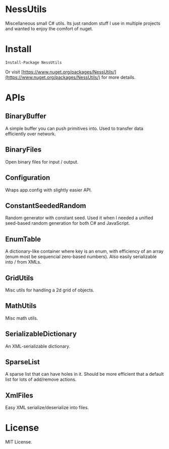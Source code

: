 # NessUtils

Miscellaneous small C# utils.
Its just random stuff I use in multiple projects and wanted to enjoy the comfort of nuget.

# Install

`Install-Package NessUtils`

Or visit [https://www.nuget.org/packages/NessUtils/](https://www.nuget.org/packages/NessUtils/) for more details.

# APIs

## BinaryBuffer

A simple buffer you can push primitives into.
Used to transfer data efficiently over network.

## BinaryFiles

Open binary files for input / output.

## Configuration

Wraps app.config with slightly easier API.

## ConstantSeededRandom

Random generator with constant seed. Used it when I needed a unified seed-based random generation for both C# and JavaScript.

## EnumTable

A dictionary-like container where key is an enum, with efficiency of an array (enum most be sequencial zero-based numbers).
Also easily serializable into / from XMLs.

## GridUtils

Misc utils for handling a 2d grid of objects.

## MathUtils

Misc math utils.

## SerializableDictionary

An XML-serializable dictionary.

## SparseList

A sparse list that can have holes in it. Should be more efficient that a default list for lots of add/remove actions.

## XmlFiles

Easy XML serialize/deserialize into files.

# License

MIT License.
